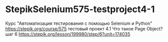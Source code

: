 # StepikSelenium575-testproject4-1
Курс "Автоматизация тестирования с помощью Selenium и Python" https://stepik.org/course/575 
тестовый проект 4.1 Что такое Page Object? шаг 6
https://stepik.org/lesson/199980/step/6?unit=174035
